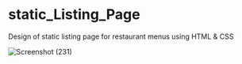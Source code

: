 
# static_Listing_Page
 Design of static listing page for restaurant menus using HTML &amp; CSS
 
 ![Screenshot (231)](https://user-images.githubusercontent.com/86833971/129307459-38cb047e-4735-4ad9-ac54-82fc7c435d44.png)

